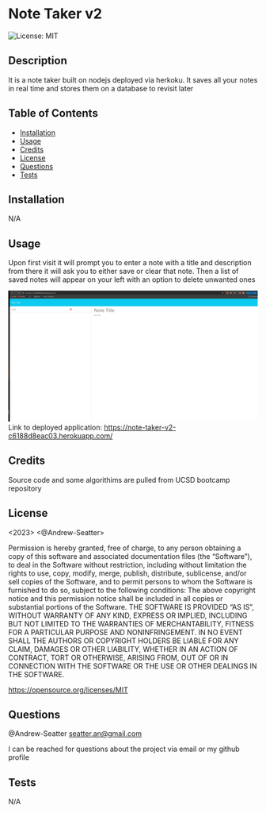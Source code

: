 
# Note Taker v2
  ![License: MIT](https://img.shields.io/badge/License-MIT-yellow.svg)


## Description

It is a note taker built on nodejs deployed via herkoku. It saves all your notes in real time and stores them on a database to revisit later

## Table of Contents

- [Installation](#installation)
- [Usage](#usage)
- [Credits](#credits)
- [License](#license)
- [Questions](#Questions)
- [Tests](#tests)
## Installation

N/A

## Usage

Upon first visit it will prompt you to enter a note with a title and description from there it will ask you to either save or clear that note. Then a list of saved notes will appear on your left with an option to delete unwanted ones

![website-screenshot](/public/scripts/2024-01-08.png)
Link to deployed application: https://note-taker-v2-c6188d8eac03.herokuapp.com/

## Credits
Source code and some algorithims are pulled from UCSD bootcamp repository

## License
<2023> <@Andrew-Seatter>

Permission is hereby granted, free of charge, to any person obtaining a copy of this software and associated documentation files (the “Software”), to deal in the Software without restriction, including without limitation the rights to use, copy, modify, merge, publish, distribute, sublicense, and/or sell copies of the Software, and to permit persons to whom the Software is furnished to do so, subject to the following conditions:
      The above copyright notice and this permission notice shall be included in all copies or substantial portions of the Software.
      THE SOFTWARE IS PROVIDED “AS IS”, WITHOUT WARRANTY OF ANY KIND, EXPRESS OR IMPLIED, INCLUDING BUT NOT LIMITED TO THE WARRANTIES OF MERCHANTABILITY, FITNESS FOR A PARTICULAR PURPOSE AND NONINFRINGEMENT. IN NO EVENT SHALL THE AUTHORS OR COPYRIGHT HOLDERS BE LIABLE FOR ANY CLAIM, DAMAGES OR OTHER LIABILITY, WHETHER IN AN ACTION OF CONTRACT, TORT OR OTHERWISE, ARISING FROM, OUT OF OR IN CONNECTION WITH THE SOFTWARE OR THE USE OR OTHER DEALINGS IN THE SOFTWARE.

https://opensource.org/licenses/MIT
## Questions
@Andrew-Seatter
seatter.an@gmail.com

I can be reached for questions about the project via email or my github profile

## Tests

N/A
